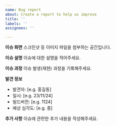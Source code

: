 ```yaml
---
name: Bug report
about: Create a report to help us improve
title: ''
labels: ''
assignees: ''

---
```


**이슈 화면**
스크린샷 등 이미지 파일을 첨부하는 공간입니다.

**이슈 설명**
이슈에 대한 설명을 적어주세요.

**이슈 과정**
이슈 발생(재현) 과정을 기록해주세요.

**발견 정보**
 - 발견자: [e.g. 홍길동]
 - 일시: [e.g. 23/11/24]
 - 빌드버전: [e.g. 1124]
 - 예상 심각도: [e.g. 중]

**추가 사항**
이슈에 관련한 추가 내용을 작성해주세요.
